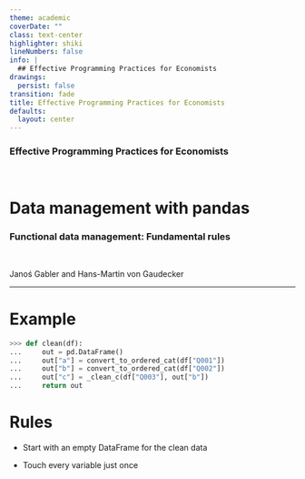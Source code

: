 ```yaml
---
theme: academic
coverDate: ""
class: text-center
highlighter: shiki
lineNumbers: false
info: |
  ## Effective Programming Practices for Economists
drawings:
  persist: false
transition: fade
title: Effective Programming Practices for Economists
defaults:
  layout: center
---
```


### Effective Programming Practices for Economists

<br>

# Data management with pandas

### Functional data management: Fundamental rules

<br>


Janoś Gabler and Hans-Martin von Gaudecker

---


<div class="grid grid-cols-2 gap-4">
<div>

# Example

```python
>>> def clean(df):
...     out = pd.DataFrame()
...     out["a"] = convert_to_ordered_cat(df["Q001"])
...     out["b"] = convert_to_ordered_cat(df["Q002"])
...     out["c"] = _clean_c(df["Q003"], out["b"])
...     return out
```
</div>
<div>

# Rules

- Start with an empty DataFrame for the clean data

- Touch every variable just once

</div>
</div>
